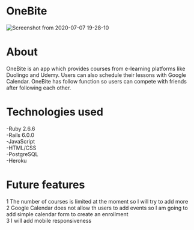 # OneBite
![Screenshot from 2020-07-07 19-28-10](https://user-images.githubusercontent.com/10365357/86768783-067b0700-c089-11ea-93a2-fd754451aa16.png)

# About
OneBite is an app which provides courses from e-learning platforms like Duolingo and Udemy. Users can also schedule their lessons with Google Calendar. OneBite has follow function so users can compete with friends after following each other.

# Technologies used
-Ruby 2.6.6  
-Rails 6.0.0  
-JavaScript  
-HTML/CSS  
-PostgreSQL  
-Heroku  

# Future features
1 The number of courses is limited at the moment so I will try to add more  
2 Google Calendar does not allow th users to add events so I am going to add simple calendar form to create an enrollment  
3 I will add mobile responsiveness  

